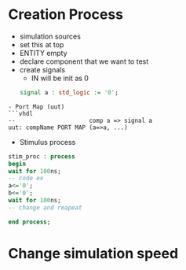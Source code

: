 # Creation Process
- simulation sources
- set this at top
- ENTITY empty
- declare component that we want to test
- create signals 
	- IN will be init as 0 
	```vhdl
	signal a : std_logic := '0';
```
- Port Map (uut)
```vhdl
--                     comp a => signal a
uut: compName PORT MAP (a=>a, ...)
```
- Stimulus process
```vhdl
stim_proc : process
begin
wait for 100ns;
-- code ex
a<='0';
b<='0';
wait for 100ns;
-- change and reapeat

end process;
```



# Change simulation speed
